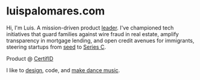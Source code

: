 # luispalomares.com

Hi, I'm Luis.
A mission-driven product [leader](https://www.linkedin.com/in/luis-palomares/). I've championed tech initiatives that guard families against wire fraud in real estate, amplify transparency in mortgage lending, and open credit avenues for immigrants, steering startups from [seed](https://tucson.com/business/tucson-tech-ua-real-estate-services-startup-wins-major-investment/article_cf74558c-5f18-552b-81a0-cf60679257cf.html) to [Series C](https://www.businesswire.com/news/home/20250715516305/en/CertifID-Raises-%2447.5-Million-Series-C-Led-by-Centana-Growth-Partners).

Product @ [CertifID](https://certifid.com)

I like to  [design](https://dribbble.com/luispalomares),  code, and  [make dance music](https://7thSt.music).